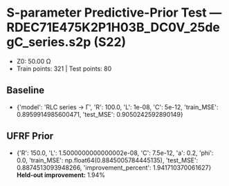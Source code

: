 # S-parameter Predictive-Prior Test — RDEC71E475K2P1H03B_DC0V_25degC_series.s2p (S22)
- Z0: 50.00 Ω
- Train points: 321  |  Test points: 80

## Baseline
- {'model': 'RLC series -> Γ', 'R': 100.0, 'L': 1e-08, 'C': 5e-12, 'train_MSE': 0.8959914985600471, 'test_MSE': 0.9050242592890149}

## UFRF Prior
- {'R': 150.0, 'L': 1.5000000000000002e-08, 'C': 7.5e-12, 'a': 0.2, 'phi': 0.0, 'train_MSE': np.float64(0.8845005784445135), 'test_MSE': 0.8874513093948266, 'improvement_percent': 1.941710370061627}
**Held-out improvement:** 1.94%
